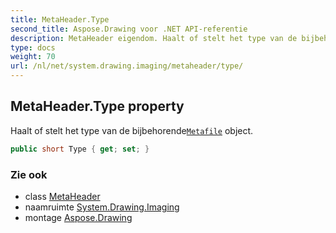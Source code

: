 ```yaml
---
title: MetaHeader.Type
second_title: Aspose.Drawing voor .NET API-referentie
description: MetaHeader eigendom. Haalt of stelt het type van de bijbehorendeMetafile object.
type: docs
weight: 70
url: /nl/net/system.drawing.imaging/metaheader/type/
---
```

## MetaHeader.Type property

Haalt of stelt het type van de bijbehorende[`Metafile`](../../metafile/) object.

```csharp
public short Type { get; set; }
```

### Zie ook

* class [MetaHeader](../)
* naamruimte [System.Drawing.Imaging](../../metaheader/)
* montage [Aspose.Drawing](../../../)


